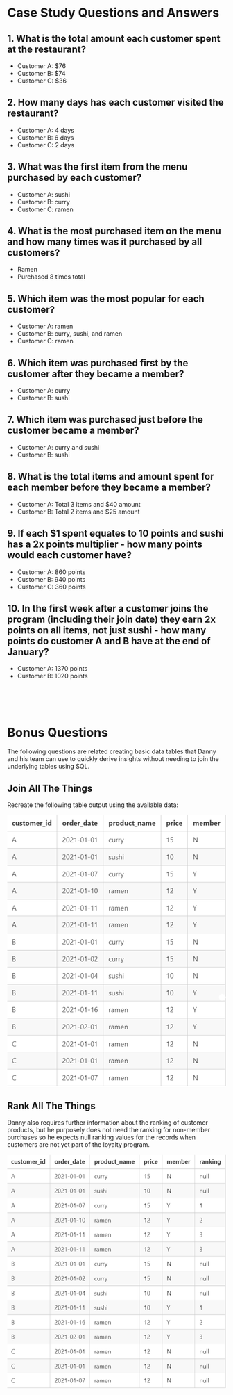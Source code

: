 # Case Study Questions and Answers

## 1. What is the total amount each customer spent at the restaurant?

* Customer A: $76
* Customer B: $74
* Customer C: $36

## 2. How many days has each customer visited the restaurant?

* Customer A: 4 days
* Customer B: 6 days
* Customer C: 2 days

## 3. What was the first item from the menu purchased by each customer?

* Customer A: sushi
* Customer B: curry
* Customer C: ramen

## 4. What is the most purchased item on the menu and how many times was it purchased by all customers?

* Ramen
* Purchased 8 times total

## 5. Which item was the most popular for each customer?

* Customer A: ramen
* Customer B: curry, sushi, and ramen
* Customer C: ramen

## 6. Which item was purchased first by the customer after they became a member?

* Customer A: curry
* Customer B: sushi

## 7. Which item was purchased just before the customer became a member?

* Customer A: curry and sushi
* Customer B: sushi

## 8. What is the total items and amount spent for each member before they became a member?

* Customer A: Total 3 items and $40 amount
* Customer B: Total 2 items and $25 amount

## 9.  If each $1 spent equates to 10 points and sushi has a 2x points multiplier - how many points would each customer have?

* Customer A: 860 points
* Customer B: 940 points
* Customer C: 360 points

## 10. In the first week after a customer joins the program (including their join date) they earn 2x points on all items, not just sushi - how many points do customer A and B have at the end of January?

* Customer A: 1370 points
* Customer B: 1020 points

<br>
<br>
<br>

# Bonus Questions

The following questions are related creating basic data tables that Danny and his team can use to quickly derive insights without needing to join the underlying tables using SQL.

## Join All The Things

Recreate the following table output using the available data:

![1](99img2.png)

## Rank All The Things

Danny also requires further information about the ranking of customer products, but he purposely does not need the ranking for non-member purchases so he expects null ranking values for the records when customers are not yet part of the loyalty program.

![2](99img3.png)